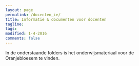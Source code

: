 ```yaml
---
layout: page
permalink: /docenten_ie/
title: Informatie & documenten voor docenten
tagline: 
tags: 
modified: 1-4-2016
comments: false
---
```




In de onderstaande folders is het onderwijsmateriaal voor de Oranjebloesem te vinden.
<link rel="stylesheet" href="http://ajax.googleapis.com/ajax/libs/jqueryui/1/themes/smoothness/jquery-ui.css">
<script src="//ajax.googleapis.com/ajax/libs/jquery/1.9.1/jquery.min.js"></script>
<script src="//malsup.github.io/jquery.blockUI.js"></script>

<script src="//sdk.amazonaws.com/js/aws-sdk-2.1.28.min.js"></script>
<link rel="stylesheet" type="text/css" href="/assets/css/theme.css">
<script src="/assets/js/config_docent.js"></script>	
<script src="/assets/js/s3bb_docent.js"></script>	


<div id="overlay"></div>
<div id="maincontent">
    <div id="header">
        <div id="subheader">
            <div id="status"></div>
        </div>
        <div id="breadcrumb" class="breadcrumb"></div> 
    </div>
    <div id="contents">
        <div id="elements">
            <ul id="objects"></ul>
        </div>
    </div>
</div>
<div id="loginbox" style="display:none">
    <div id="info">
      Login
    </div>
            <p><label>Username:</label><input type="text" id="email" size="20"/></p>
            <p><label>Password:</label><input type="password" id="password" size="20" /></p>
            <button type="submit" id="login-button">Login</button>
</div>
        
        

<script>

  var email = document.getElementById('email');
  var password = document.getElementById('password');
  var loginButton = document.getElementById('login-button');
  loginButton.addEventListener('click', function() {
    info.innerHTML = 'Login...';
    if (email.value == null || email.value == '') {
      info.innerHTML = 'Please specify your email address.';
    } else if (password.value == null || password.value == '') {
      info.innerHTML = 'Please specify a password.';
    } else {
      var input = {
        email: email.value,
        password: password.value,
        verified: true,
        realm:'docent'
      };
      
      
   AWS.config = new AWS.Config();
   AWS.config.region = AWS_Region;
   AWS.config.credentials = new AWS.CognitoIdentityCredentials({
       IdentityPoolId: 'us-east-1:56af2b09-f6cd-4254-b15f-128537f117e1'
    });
   AWS.config.credentials.refresh();
   var lambda = new AWS.Lambda();
   lambda.invoke({
        FunctionName: 'LambdAuthLogin',
        Payload: JSON.stringify(input)
    }, function(err, data) {
        if (err) {
            console.log(err, err.stack);
            info.innerHTML = '<b>Not</b> logged in';
        }
        else {
          var output = JSON.parse(data.Payload);
          if (!output.login) {
            info.innerHTML = '<b>Not</b> logged in';
          } else {
            info.innerHTML = 'Logged in';    
            var params = {  identityId: response.data.identityId,
                                Logins: {
                            'cognito-identity.amazonaws.com': response.data.token
                                }
            };
            AWS.config.credentials = new AWS.CognitoIdentityCredentials({
                IdentityPoolId: 'us-east-1:56af2b09-f6cd-4254-b15f-128537f117e1', params
            });
            
            var creds = AWS.config.credentials;
            creds.params.IdentityId = response.data.identityId;
              creds.params.Logins = {
               'cognito-identity.amazonaws.com': response.data.token
            };
            creds.expired = true;
            console.log("Cognito Identity Id:", id);
            bucket = new AWS.S3({params: {Bucket: AWS_BucketName}});
            listObjects(AWS_Prefix);
            $.unblockUI();
          }
    }});
    }
  });
  
$(document).ready(function() { 
        $.blockUI({ message: $('#loginbox') }); 
  //      setTimeout($.unblockUI, 2000); 
         }); 
</script>
